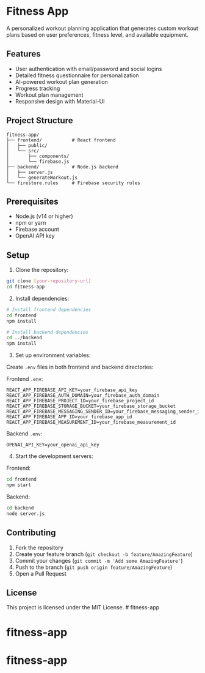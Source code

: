 # Fitness App

A personalized workout planning application that generates custom workout plans based on user preferences, fitness level, and available equipment.

## Features

- User authentication with email/password and social logins
- Detailed fitness questionnaire for personalization
- AI-powered workout plan generation
- Progress tracking
- Workout plan management
- Responsive design with Material-UI

## Project Structure

```
fitness-app/
├── frontend/           # React frontend
│   ├── public/
│   └── src/
│       ├── components/
│       └── firebase.js
├── backend/            # Node.js backend
│   ├── server.js
│   └── generateWorkout.js
└── firestore.rules     # Firebase security rules
```

## Prerequisites

- Node.js (v14 or higher)
- npm or yarn
- Firebase account
- OpenAI API key

## Setup

1. Clone the repository:
```bash
git clone [your-repository-url]
cd fitness-app
```

2. Install dependencies:
```bash
# Install frontend dependencies
cd frontend
npm install

# Install backend dependencies
cd ../backend
npm install
```

3. Set up environment variables:

Create `.env` files in both frontend and backend directories:

Frontend `.env`:
```
REACT_APP_FIREBASE_API_KEY=your_firebase_api_key
REACT_APP_FIREBASE_AUTH_DOMAIN=your_firebase_auth_domain
REACT_APP_FIREBASE_PROJECT_ID=your_firebase_project_id
REACT_APP_FIREBASE_STORAGE_BUCKET=your_firebase_storage_bucket
REACT_APP_FIREBASE_MESSAGING_SENDER_ID=your_firebase_messaging_sender_id
REACT_APP_FIREBASE_APP_ID=your_firebase_app_id
REACT_APP_FIREBASE_MEASUREMENT_ID=your_firebase_measurement_id
```

Backend `.env`:
```
OPENAI_API_KEY=your_openai_api_key
```

4. Start the development servers:

Frontend:
```bash
cd frontend
npm start
```

Backend:
```bash
cd backend
node server.js
```

## Contributing

1. Fork the repository
2. Create your feature branch (`git checkout -b feature/AmazingFeature`)
3. Commit your changes (`git commit -m 'Add some AmazingFeature'`)
4. Push to the branch (`git push origin feature/AmazingFeature`)
5. Open a Pull Request

## License

This project is licensed under the MIT License. # fitness-app
# fitness-app
# fitness-app
